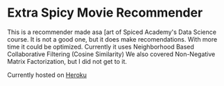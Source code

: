 # Extra Spicy Movie Recommender

This is a recommender made asa [art of Spiced Academy's Data Science course. It is not a good one, but it does make recomendations.
With more time it could be optimized.
Currently it uses Neighborhood Based Collaborative Filtering (Cosine Similarity)
We also covered Non-Negative Matrix Factorization, but I did not get to it.

Currently hosted on [Heroku](https://flask-app-wk10.herokuapp.com/)
